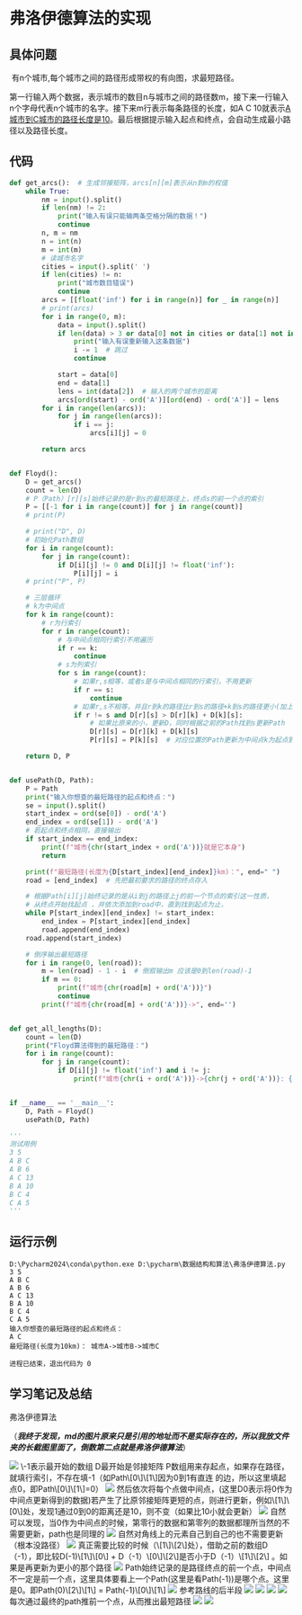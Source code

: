 # 弗洛伊德算法的实现

## 具体问题

​	有n个城市,每个城市之间的路径形成带权的有向图，求最短路径。

​	第一行输入两个数据，表示城市的数目n与城市之间的路径数m，接下来一行输入n个字母代表n个城市的名字。接下来m行表示每条路径的长度，如A C 10就表示<u>A城市到C城市的路径长度是10</u>。最后根据提示输入起点和终点，会自动生成最小路径以及路径长度。

## 代码



```python
def get_arcs():  # 生成邻接矩阵，arcs[n][m]表示从n到m的权值
    while True:
        nm = input().split()
        if len(nm) != 2:
            print("输入有误只能输两条空格分隔的数据！")
            continue
        n, m = nm
        n = int(n)
        m = int(m)
        # 读城市名字
        cities = input().split(' ')
        if len(cities) != n:
            print("城市数目错误")
            continue
        arcs = [[float('inf') for i in range(n)] for _ in range(n)]
        # print(arcs)
        for i in range(0, m):
            data = input().split()
            if len(data) > 3 or data[0] not in cities or data[1] not in cities:
                print("输入有误重新输入这条数据")
                i -= 1  # 跳过
                continue

            start = data[0]
            end = data[1]
            lens = int(data[2])  # 输入的两个城市的距离
            arcs[ord(start) - ord('A')][ord(end) - ord('A')] = lens
        for i in range(len(arcs)):
            for j in range(len(arcs)):
                if i == j:
                    arcs[i][j] = 0

        return arcs


def Floyd():
    D = get_arcs()
    count = len(D)
    # P（Path）[r][s]始终记录的是r到s的最短路径上，终点s的前一个点的索引
    P = [[-1 for i in range(count)] for j in range(count)]
    # print(P)

    # print("D", D)
    # 初始化Path数组
    for i in range(count):
        for j in range(count):
            if D[i][j] != 0 and D[i][j] != float('inf'):
                P[i][j] = i
    # print("P", P)

    # 三层循环
    # k为中间点
    for k in range(count):
        # r为行索引
        for r in range(count):
            # 与中间点相同行索引不用遍历
            if r == k:
                continue
            # s为列索引
            for s in range(count):
                # 如果r,s相等，或者s是与中间点相同的行索引，不用更新
                if r == s:
                    continue
                # 如果r,s不相等，并且r到k的路径比r到s的路径+k到s的路径更小(加上中间点之后路径更小了)
                if r != s and D[r][s] > D[r][k] + D[k][s]:
                    # 如果比原来的小，更新D，同时根据之前的Path找到s更新Path
                    D[r][s] = D[r][k] + D[k][s]
                    P[r][s] = P[k][s]  # 对应位置的Path更新为中间点k为起点到s的路径的s的前一个点的索引

    return D, P


def usePath(D, Path):
    P = Path
    print("输入你想查的最短路径的起点和终点：")
    se = input().split()
    start_index = ord(se[0]) - ord('A')
    end_index = ord(se[1]) - ord('A')
    # 若起点和终点相同，直接输出
    if start_index == end_index:
        print(f"城市{chr(start_index + ord('A'))}就是它本身")
        return

    print(f"最短路径(长度为{D[start_index][end_index]}km)：", end=" ")
    road = [end_index]  # 先把最初要求的路径的终点存入

    # 根据Path[i][j]始终记录的是从i到j的路径上j的前一个节点的索引这一性质，
    # 从终点开始找起点 ，并依次添加到road中，直到找到起点为止，
    while P[start_index][end_index] != start_index:
        end_index = P[start_index][end_index]
        road.append(end_index)
    road.append(start_index)

    # 倒序输出最短路径
    for i in range(0, len(road)):
        m = len(road) - 1 - i  # 倒叙输出m 应该是0到len(road)-1
        if m == 0:
            print(f"城市{chr(road[m] + ord('A'))}")
            continue
        print(f"城市{chr(road[m] + ord('A'))}->", end='')


def get_all_lengths(D):
    count = len(D)
    print("Floyd算法得到的最短路径：")
    for i in range(count):
        for j in range(count):
            if D[i][j] != float('inf') and i != j:
                print(f"城市{chr(i + ord('A'))}->{chr(j + ord('A'))}: {D[i][j]}")


if __name__ == '__main__':
    D, Path = Floyd()
    usePath(D, Path)

'''
测试用例
3 5
A B C
A B 6
A C 13
B A 10
B C 4
C A 5
'''
```

## 运行示例

```
D:\Pycharm2024\conda\python.exe D:\pycharm\数据结构和算法\弗洛伊德算法.py 
3 5
A B C
A B 6
A C 13
B A 10
B C 4
C A 5
输入你想查的最短路径的起点和终点：
A C
最短路径(长度为10km)： 城市A->城市B->城市C

进程已结束，退出代码为 0

```

## 学习笔记及总结

弗洛伊德算法

（***我终于发现，md的图片原来只是引用的地址而不是实际存在的，所以我放文件夹的长截图里面了，倒数第二点就是弗洛伊德算法***）

![](https://com.miui.notes/note_image/4da22fc301c6ad9476435b6d75d8119c4838759c)
\\-1表示最开始的数组
D最开始是邻接矩阵
P数组用来存起点，如果存在路径，就填行索引，不存在填-1（如Path\\[0\\]\\[1\\]因为0到1有直连 的边，所以这里填起点0，即Path\\[0\\]\\[1\\]=0）
![](https://com.miui.notes/note_image/c66511755c9dd2aedf49632841510e1f594e3f96)
然后依次将每个点做中间点，(这里D0表示将0作为中间点更新得到的数据)若产生了比原邻接矩阵更短的点，则进行更新，例如\\[1\\]\\[0\\]处，发现1通过0到0的距离还是10，则不变（如果比10小就会更新）
![](https://com.miui.notes/note_image/13845503faf7e952c634eb30b469f44969ca7d8e)
自然可以发现，当0作为中间点的时候，第零行的数据和第零列的数据都理所当然的不需要更新，path也是同理的
![](https://com.miui.notes/note_image/c1fa327b889d0178822c92147a01d4f8979b1a96)
自然对角线上的元素自己到自己的也不需要更新（根本没路径）
![](https://com.miui.notes/note_image/a6b3747c63cf1e90ea796d7e29528e612b048d6c)
真正需要比较的时候（\\[1\\]\\[2\\]处），借助之前的数组D（-1），即比较D(-1)\\[1\\]\\[0\\] + D（-1）\\[0\\]\\[2\\]是否小于D（-1）\\[1\\]\\[2\\] 。如果是再更新为更小的那个路径
![](https://com.miui.notes/note_image/5029d7e213be5b7b32bf16f3fa7e248a6e0df2d0)
Path始终记录的是路径终点的前一个点，中间点不一定是前一个点，这里具体要看上一个Path(这里是看Path(-1))是哪个点。这里是0。即Path(0)\\[2\\]\\[1\\] = Path(-1)\\[0\\]\\[1\\]
![](https://com.miui.notes/note_image/a7c7325fd4e3624ff3d32783c904e3c2481ec6fd)
参考路线的后半段
![](https://com.miui.notes/note_image/e13fe14734a6b5d56505c73547efddf9c84e7e43)
![](https://com.miui.notes/note_image/0d383a1eb7955b443ebca28b3a17ed88c2b87df2)
![](https://com.miui.notes/note_image/8e3ea8c6c0707913589e4cd24f9b4d48667f01f9)
![](https://com.miui.notes/note_image/1418a85a1cba0677fb1ea72cf334ec65adba4570)
每次通过最终的path推前一个点，从而推出最短路径
![](https://com.miui.notes/note_image/bce8387d6acaf966a43cb302f5cc2c98ff3d413d)
![](https://com.miui.notes/note_image/6869d8f6e2534bc56f5c868496b624e931ef6cb7)	
